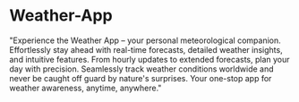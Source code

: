 # Weather-App
"Experience the Weather App – your personal meteorological companion. Effortlessly stay ahead with real-time forecasts, detailed weather insights, and intuitive features. From hourly updates to extended forecasts, plan your day with precision. Seamlessly track weather conditions worldwide and never be caught off guard by nature's surprises. Your one-stop app for weather awareness, anytime, anywhere."
